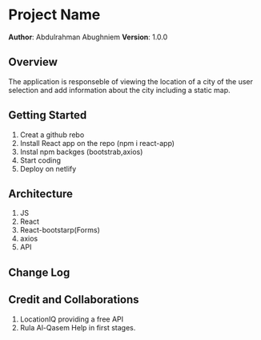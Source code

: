 # Project Name

**Author**: Abdulrahman Abughniem
**Version**: 1.0.0

## Overview

The application is responseble of viewing the location of a city of the user selection and add information about the city including a static map.

## Getting Started

1. Creat a github rebo
2. Install React app on the repo (npm i react-app)
3. Instal npm backges (bootstrab,axios)
4. Start coding
5. Deploy on netlify

## Architecture
<!-- Provide a detailed description of the application design. What technologies (languages, libraries, etc) you're using, and any other relevant design information. -->
1. JS
2. React
3. React-bootstarp(Forms)
4. axios
5. API

## Change Log

<!-- Use this area to document the iterative changes made to your application as each feature is successfully implemented. Use time stamps. Here's an example:

01-01-2001 4:59pm - Application now has a fully-functional express server, with a GET route for the location resource. -->

## Credit and Collaborations

1. LocationIQ providing a free API
2. Rula Al-Qasem Help in first stages.
